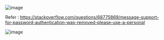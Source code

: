 
![image](https://user-images.githubusercontent.com/63837999/210038758-769d0203-461e-4ed5-a248-4b726543e7de.png)



Refer :  https://stackoverflow.com/questions/68775869/message-support-for-password-authentication-was-removed-please-use-a-personal

![image](https://user-images.githubusercontent.com/63837999/210038537-45081b06-8dcb-4d6a-9ea5-38269888df2d.png)
